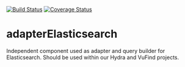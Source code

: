 [![Build Status](https://travis-ci.org/linked-swissbib/adapterElasticsearch.svg?branch=master)](https://travis-ci.org/linked-swissbib/adapterElasticsearch) 
[![Coverage Status](https://coveralls.io/repos/github/linked-swissbib/adapterElasticsearch/badge.svg?branch=master)](https://coveralls.io/github/linked-swissbib/adapterElasticsearch?branch=master)

# adapterElasticsearch
Independent component used as adapter and query builder for Elasticsearch. Should be used within our Hydra and VuFind projects.
